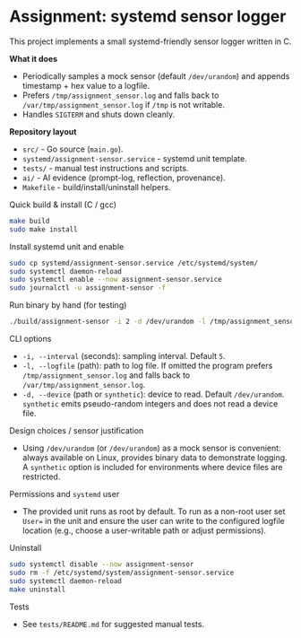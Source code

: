 # Assignment: systemd sensor logger

This project implements a small systemd-friendly sensor logger written in C.

**What it does**
- Periodically samples a mock sensor (default `/dev/urandom`) and appends timestamp + hex value to a logfile.
- Prefers `/tmp/assignment_sensor.log` and falls back to `/var/tmp/assignment_sensor.log` if `/tmp` is not writable.
- Handles `SIGTERM` and shuts down cleanly.

**Repository layout**
- `src/` - Go source (`main.go`).
- `systemd/assignment-sensor.service` - systemd unit template.
- `tests/` - manual test instructions and scripts.
- `ai/` - AI evidence (prompt-log, reflection, provenance).
- `Makefile` - build/install/uninstall helpers.

Quick build & install (C / gcc)

```bash
make build
sudo make install
```

Install systemd unit and enable

```bash
sudo cp systemd/assignment-sensor.service /etc/systemd/system/
sudo systemctl daemon-reload
sudo systemctl enable --now assignment-sensor.service
sudo journalctl -u assignment-sensor -f
```

Run binary by hand (for testing)

```bash
./build/assignment-sensor -i 2 -d /dev/urandom -l /tmp/assignment_sensor.log
```


CLI options
- `-i, --interval` (seconds): sampling interval. Default `5`.
- `-l, --logfile` (path): path to log file. If omitted the program prefers `/tmp/assignment_sensor.log` and falls back to `/var/tmp/assignment_sensor.log`.
- `-d, --device` (path or `synthetic`): device to read. Default `/dev/urandom`. `synthetic` emits pseudo-random integers and does not read a device file.

Design choices / sensor justification
- Using `/dev/urandom` (or `/dev/urandom`) as a mock sensor is convenient: always available on Linux, provides binary data to demonstrate logging. A `synthetic` option is included for environments where device files are restricted.

Permissions and `systemd` user
- The provided unit runs as root by default. To run as a non-root user set `User=` in the unit and ensure the user can write to the configured logfile location (e.g., choose a user-writable path or adjust permissions).

Uninstall

```bash
sudo systemctl disable --now assignment-sensor
sudo rm -f /etc/systemd/system/assignment-sensor.service
sudo systemctl daemon-reload
make uninstall
```

Tests
- See `tests/README.md` for suggested manual tests.
